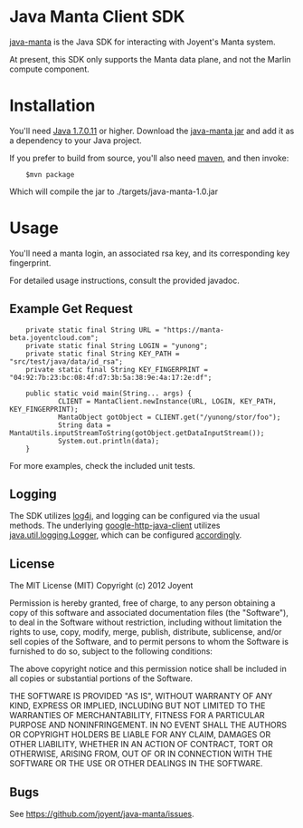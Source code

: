 # Java Manta Client SDK
[java-manta](http://joyent.github.com/java-manta) is the Java SDK for interacting
with Joyent's Manta system.

At present, this SDK only supports the Manta data plane, and not the Marlin
compute component.

# Installation
You'll need [ Java
1.7.0.11](http://www.oracle.com/technetwork/java/javase/downloads/index.html)
or higher. Download the [java-manta
jar](https://github.com/joyent/java-manta/blob/master/target/java-manta-1.0.jar)
and add it as a dependency to your Java project.

If you prefer to build from source, you'll also need
[maven](https://maven.apache.org/), and then invoke:

        $mvn package

Which will compile the jar to ./targets/java-manta-1.0.jar

# Usage

You'll need a manta login, an associated rsa key, and its corresponding key
fingerprint.

For detailed usage instructions, consult the provided javadoc.

## Example Get Request

        private static final String URL = "https://manta-beta.joyentcloud.com";
        private static final String LOGIN = "yunong";
        private static final String KEY_PATH = "src/test/java/data/id_rsa";
        private static final String KEY_FINGERPRINT = "04:92:7b:23:bc:08:4f:d7:3b:5a:38:9e:4a:17:2e:df";

        public static void main(String... args) {
                CLIENT = MantaClient.newInstance(URL, LOGIN, KEY_PATH, KEY_FINGERPRINT);
                MantaObject gotObject = CLIENT.get("/yunong/stor/foo");
                String data = MantaUtils.inputStreamToString(gotObject.getDataInputStream());
                System.out.println(data);
        }

For more examples, check the included unit tests.

## Logging

The SDK utilizes [log4j](https://logging.apache.org/log4j/1.2/), and logging
can be configured via the usual methods. The underlying
[google-http-java-client](https://code.google.com/p/google-http-java-client/)
utilizes
[java.util.logging.Logger](http://docs.oracle.com/javase/7/docs/api/java/util/logging/Logger.html),
which can be configured
[accordingly](https://code.google.com/p/google-http-java-client/wiki/HTTP).


## License

The MIT License (MIT)
Copyright (c) 2012 Joyent

Permission is hereby granted, free of charge, to any person obtaining a copy of
this software and associated documentation files (the "Software"), to deal in
the Software without restriction, including without limitation the rights to
use, copy, modify, merge, publish, distribute, sublicense, and/or sell copies of
the Software, and to permit persons to whom the Software is furnished to do so,
subject to the following conditions:

The above copyright notice and this permission notice shall be included in all
copies or substantial portions of the Software.

THE SOFTWARE IS PROVIDED "AS IS", WITHOUT WARRANTY OF ANY KIND, EXPRESS OR
IMPLIED, INCLUDING BUT NOT LIMITED TO THE WARRANTIES OF MERCHANTABILITY,
FITNESS FOR A PARTICULAR PURPOSE AND NONINFRINGEMENT. IN NO EVENT SHALL THE
AUTHORS OR COPYRIGHT HOLDERS BE LIABLE FOR ANY CLAIM, DAMAGES OR OTHER
LIABILITY, WHETHER IN AN ACTION OF CONTRACT, TORT OR OTHERWISE, ARISING FROM,
OUT OF OR IN CONNECTION WITH THE SOFTWARE OR THE USE OR OTHER DEALINGS IN THE
SOFTWARE.

## Bugs

See <https://github.com/joyent/java-manta/issues>.

